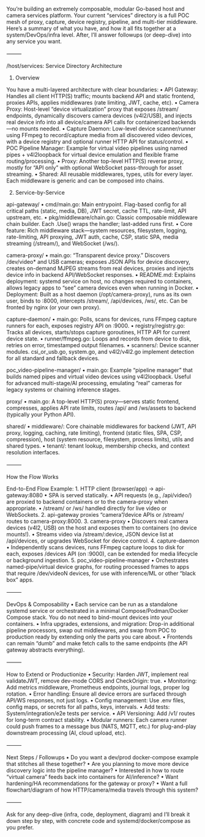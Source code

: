 You’re building an extremely composable, modular Go-based host and camera services platform. Your current “services” directory is a full POC mesh of proxy, capture, device registry, pipeline, and multi-tier middleware. Here’s a summary of what you have, and how it all fits together at a system/DevOps/infra level. After, I’ll answer followups (or deep-dive) into any service you want.

⸻

/host/services: Service Directory Architecture

1. Overview

You have a multi-layered architecture with clear boundaries:
	•	API Gateway: Handles all client HTTP(S) traffic; mounts backend API and static frontend, proxies APIs, applies middlewares (rate limiting, JWT, cache, etc).
	•	Camera Proxy: Host-level “device virtualization” proxy that exposes /stream/ endpoints, dynamically discovers camera devices (v4l2/USB), and injects real device info into all device/camera API calls for containerized backends—no mounts needed.
	•	Capture Daemon: Low-level device scanner/runner using FFmpeg to record/capture media from all discovered video devices, with a device registry and optional runner HTTP API for status/control.
	•	POC Pipeline Manager: Example for virtual video pipelines using named pipes + v4l2loopback for virtual device emulation and flexible frame routing/processing.
	•	Proxy: Another top-level HTTP(S) reverse proxy, mostly for “API only” with optional WebSocket pass-through for asset streaming.
	•	Shared: All reusable middlewares, types, utils for every layer. Each middleware is generic and can be composed into chains.

2. Service-by-Service

api-gateway/
	•	cmd/main.go: Main entrypoint. Flag-based config for all critical paths (static, media, DB), JWT secret, cache TTL, rate-limit, API upstream, etc.
	•	pkg/middleware/chain.go: Classic composable middleware chain builder. Each .Use() wraps the handler; last-added runs first.
	•	Core feature: Rich middleware stack—system resources, filesystem, logging, rate-limiting, API proxying, JWT auth, cache, CSP, static SPA, media streaming (/stream/), and WebSocket (/ws/).

camera-proxy/
	•	main.go: “Transparent device proxy.” Discovers /dev/video* and USB cameras; exposes JSON APIs for device discovery, creates on-demand MJPEG streams from real devices, proxies and injects device info in backend API/WebSocket responses.
	•	README.md: Explains deployment: systemd service on host, no changes required to containers, allows legacy apps to “see” camera devices even when running in Docker.
	•	Deployment: Built as a host daemon (/opt/camera-proxy), runs as its own user, binds to :8000, intercepts /stream/, /api/devices, /ws/, etc. Can be fronted by nginx (or your own proxy).

capture-daemon/
	•	main.go: Polls, scans for devices, runs FFmpeg capture runners for each, exposes registry API on :9000.
	•	registry/registry.go: Tracks all devices, starts/stops capture goroutines, HTTP API for current device state.
	•	runner/ffmpeg.go: Loops and records from device to disk, retries on error, timestamped output filenames.
	•	scanners/: Device scanner modules. csi_or_usb.go, system.go, and v4l2/v4l2.go implement detection for all standard and fallback devices.

poc_video-pipeline-manager/
	•	main.go: Example “pipeline manager” that builds named pipes and virtual video devices using v4l2loopback. Useful for advanced multi-stage/AI processing, emulating “real” cameras for legacy systems or chaining inference stages.

proxy/
	•	main.go: A top-level HTTP(S) proxy—serves static frontend, compresses, applies API rate limits, routes /api/ and /ws/assets to backend (typically your Python API).

shared/
        •       middleware/: Core chainable middlewares for backend (JWT, API proxy, logging, caching, rate limiting), frontend (static files, SPA, CSP, compression), host (system resource, filesystem, process limits), utils and shared types.
        •       tenant/: tenant lookup, membership checks, and context resolution interfaces.

⸻

How the Flow Works

End-to-End Flow Example:
	1.	HTTP client (browser/app) → api-gateway:8080
	•	SPA is served statically.
	•	API requests (e.g., /api/video/) are proxied to backend containers or to the camera-proxy when appropriate.
	•	/stream/ or /ws/ handled directly for live video or WebSockets.
	2.	api-gateway proxies “camera”/device APIs or /stream/ routes to camera-proxy:8000.
	3.	camera-proxy
	•	Discovers real camera devices (v4l2, USB) on the host and exposes them to containers (no device mounts!).
	•	Streams video via /stream/:device, JSON device list at /api/devices, or upgrades WebSocket for device control.
	4.	capture-daemon
	•	Independently scans devices, runs FFmpeg capture loops to disk for each, exposes /devices API (on :9000), can be extended for media lifecycle or background ingestion.
	5.	poc_video-pipeline-manager
	•	Orchestrates named-pipe/virtual device graphs, for routing processed frames to apps that require /dev/videoN devices, for use with inference/ML or other “black box” apps.

⸻

DevOps & Composability
	•	Each service can be run as a standalone systemd service or orchestrated in a minimal Compose/Podman/Docker Compose stack. You do not need to bind-mount devices into your containers.
	•	Infra upgrades, extensions, and migration: Drop-in additional pipeline processors, swap out middlewares, and swap from POC to production ready by extending only the parts you care about.
	•	Frontends can remain “dumb” and make fetch calls to the same endpoints (the API gateway abstracts everything).

⸻

How to Extend or Productionize
	•	Security: Harden JWT, implement real validateJWT, remove dev-mode CORS and CheckOrigin: true.
	•	Monitoring: Add metrics middleware, Prometheus endpoints, journal logs, proper log rotation.
	•	Error handling: Ensure all device errors are surfaced through API/WS responses, not just logs.
	•	Config management: Use .env files, config maps, or secrets for all paths, keys, intervals.
	•	Add tests: System/integration/e2e tests per service.
	•	API Versioning: Add /v1/ routes for long-term contract stability.
	•	Modular runners: Each camera runner could push frames to a message bus (NATS, MQTT, etc.) for plug-and-play downstream processing (AI, cloud upload, etc).

⸻

Next Steps / Followups
	•	Do you want a dev/prod docker-compose example that stitches all these together?
	•	Are you planning to move more device discovery logic into the pipeline manager?
	•	Interested in how to route “virtual camera” feeds back into containers for AI/inference?
	•	Want hardening/HA recommendations for the gateway or proxy?
	•	Want a full flowchart/diagram of how HTTP/camera/media travels through this system?

⸻

Ask for any deep-dive (infra, code, deployment, diagram) and I’ll break it down step by step, with concrete code and systemd/docker/compose as you prefer.